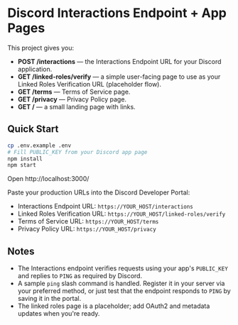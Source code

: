 # Discord Interactions Endpoint + App Pages

This project gives you:

- **POST /interactions** — the Interactions Endpoint URL for your Discord application.
- **GET /linked-roles/verify** — a simple user-facing page to use as your Linked Roles Verification URL (placeholder flow).
- **GET /terms** — Terms of Service page.
- **GET /privacy** — Privacy Policy page.
- **GET /** — a small landing page with links.

## Quick Start

```bash
cp .env.example .env
# Fill PUBLIC_KEY from your Discord app page
npm install
npm start
```

Open http://localhost:3000/

Paste your production URLs into the Discord Developer Portal:

- Interactions Endpoint URL: `https://YOUR_HOST/interactions`
- Linked Roles Verification URL: `https://YOUR_HOST/linked-roles/verify`
- Terms of Service URL: `https://YOUR_HOST/terms`
- Privacy Policy URL: `https://YOUR_HOST/privacy`

## Notes

- The Interactions endpoint verifies requests using your app's `PUBLIC_KEY` and replies to `PING` as required by Discord.
- A sample `ping` slash command is handled. Register it in your server via your preferred method, or just test that the endpoint responds to `PING` by saving it in the portal.
- The linked roles page is a placeholder; add OAuth2 and metadata updates when you're ready.
